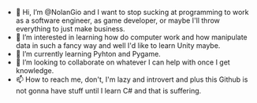 - 👋 Hi, I’m @NolanGio and I want to stop sucking at programming to work as a software engineer, as game developer, or maybe I'll throw everything to just make business.
- 👀 I’m interested in learning how do computer work and how manipulate data in such a fancy way and well I'd like to learn Unity maybe.
- 🌱 I’m currently learning Pyhton and Pygame.
- 💞️ I’m looking to collaborate on whatever I can help with once I get knowledge.
- 📫 How to reach me, don't, I'm lazy and introvert and plus this Github is not gonna have stuff until I learn C# and that is suffering.

<!---
NolanGio/NolanGio is a ✨ special ✨ repository because its `README.md` (this file) appears on your GitHub profile.
You can click the Preview link to take a look at your changes.
--->
